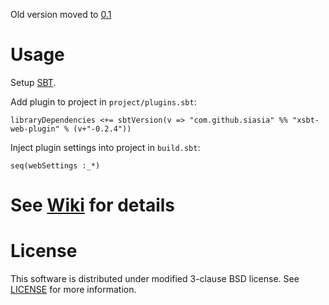 Old version moved to [0.1](https://github.com/siasia/xsbt-web-plugin/tree/0.1)

# Usage

Setup [SBT](http://github.com/harrah/xsbt/).

Add plugin to project in `project/plugins.sbt`:

    libraryDependencies <+= sbtVersion(v => "com.github.siasia" %% "xsbt-web-plugin" % (v+"-0.2.4"))
		

Inject plugin settings into project in `build.sbt`:

    seq(webSettings :_*)
		
# See [Wiki](http://github.com/siasia/xsbt-web-plugin/wiki/) for details

# License
This software is distributed under modified 3-clause BSD license. See [LICENSE](https://github.com/siasia/xsbt-web-plugin/blob/master/LICENSE) for more information.
